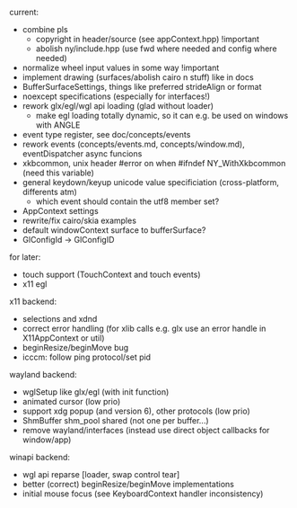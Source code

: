 current:
- combine pls
	- copyright in header/source (see appContext.hpp) !important
	- abolish ny/include.hpp (use fwd where needed and config where needed)
- normalize wheel input values in some way !important
- implement drawing (surfaces/abolish cairo n stuff) like in docs
- BufferSurfaceSettings, things like preferred strideAlign or format
- noexcept specifications (especially for interfaces!)
- rework glx/egl/wgl api loading (glad without loader)
	- make egl loading totally dynamic, so it can e.g. be used on windows with ANGLE
- event type register, see doc/concepts/events
- rework events (concepts/events.md, concepts/window.md), eventDispatcher async funcions
- xkbcommon, unix header #error on when #ifndef NY_WithXkbcommon (need this variable)
- general keydown/keyup unicode value specificiation (cross-platform, differents atm)
	- which event should contain the utf8 member set?
- AppContext settings
- rewrite/fix cairo/skia examples
- default windowContext surface to bufferSurface?
- GlConfigId -> GlConfigID

for later:
- touch support (TouchContext and touch events)
- x11 egl

x11 backend:
- selections and xdnd
- correct error handling (for xlib calls e.g. glx use an error handle in X11AppContext or util)
- beginResize/beginMove bug
- icccm: follow ping protocol/set pid

wayland backend:
- wglSetup like glx/egl (with init function)
- animated cursor (low prio)
- support xdg popup (and version 6), other protocols (low prio)
- ShmBuffer shm_pool shared (not one per buffer...)
- remove wayland/interfaces (instead use direct object callbacks for window/app)

winapi backend:
- wgl api reparse [loader, swap control tear]
- better (correct) beginResize/beginMove implementations
- initial mouse focus (see KeyboardContext handler inconsistency)

